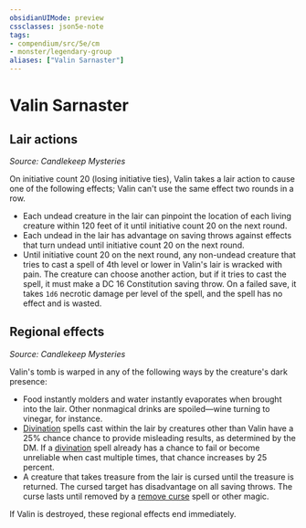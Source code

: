 ```yaml
---
obsidianUIMode: preview
cssclasses: json5e-note
tags:
- compendium/src/5e/cm
- monster/legendary-group
aliases: ["Valin Sarnaster"]
---
```

# Valin Sarnaster

## Lair actions
_Source: Candlekeep Mysteries_

On initiative count 20 (losing initiative ties), Valin takes a lair action to cause one of the following effects; Valin can't use the same effect two rounds in a row.

- Each undead creature in the lair can pinpoint the location of each living creature within 120 feet of it until initiative count 20 on the next round.  
- Each undead in the lair has advantage on saving throws against effects that turn undead until initiative count 20 on the next round.  
- Until initiative count 20 on the next round, any non-undead creature that tries to cast a spell of 4th level or lower in Valin's lair is wracked with pain. The creature can choose another action, but if it tries to cast the spell, it must make a DC 16 Constitution saving throw. On a failed save, it takes `1d6` necrotic damage per level of the spell, and the spell has no effect and is wasted.  

## Regional effects
_Source: Candlekeep Mysteries_

Valin's tomb is warped in any of the following ways by the creature's dark presence:

- Food instantly molders and water instantly evaporates when brought into the lair. Other nonmagical drinks are spoiled—wine turning to vinegar, for instance.  
- [Divination](/Systems/5e/spells/divination.md) spells cast within the lair by creatures other than Valin have a 25% chance chance to provide misleading results, as determined by the DM. If a [divination](/Systems/5e/spells/divination.md) spell already has a chance to fail or become unreliable when cast multiple times, that chance increases by 25 percent.  
- A creature that takes treasure from the lair is cursed until the treasure is returned. The cursed target has disadvantage on all saving throws. The curse lasts until removed by a [remove curse](/Systems/5e/spells/remove-curse.md) spell or other magic.  

If Valin is destroyed, these regional effects end immediately.
